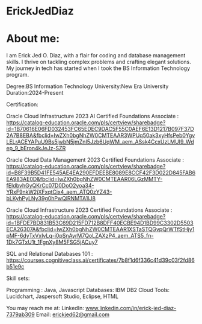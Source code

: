 # ErickJedDiaz
# About me:

I am Erick Jed O. Diaz, with a flair for coding and database management skills. I thrive on tackling complex problems and crafting elegant solutions. My journey in tech has started when I took the BS Information Technology program.

Degree:BS Information Technology
University:New Era University
Duration:2024-Present

Certification:

Oracle Cloud Infrastructure 2023 AI Certified Foundations Associate : 
https://catalog-education.oracle.com/pls/certview/sharebadge?id=1B70616E06FD032453FC65EDEC9DAC5F55C0AEF6E13D1217B097F37D2A7B8EBA&fbclid=IwZXh0bgNhZW0CMTEAAR3WPUq50ak3xyHfsPeb0YgvLELrACEYAPuU9Bs5jwbN5jmZnI5Jzb6UqWM_aem_ASsk4CcxUzLMUI9_Wdep_9_bEron4kJeJz-SZR

Oracle Cloud Data Management 2023 Certified Foundations Associate :
https://catalog-education.oracle.com/pls/certview/sharebadge?id=B8F39B5D41FE545AE4EA290EFDEEBE8089E8CCF42F3D022D845FAB6EA983AE0D&fbclid=IwZXh0bgNhZW0CMTEAAR06LGzMMTY-fEIdbvhGyQKrCc07D0DoO2yoa34-YRxF9nkW2jXFxqtCix4_aem_ATQ0zYZ43-bLKyhPyLNy39g0hPwQlRNMTA1lJ8

Oracle Cloud Infrastructure 2023 Certified Foundations Associate : 
https://catalog-education.oracle.com/pls/certview/sharebadge?id=1BFDE7BD831B53C69D215FD712B8DFF40ECBE94D1BD99C3302D5503ECA26307A&fbclid=IwZXh0bgNhZW0CMTEAAR1XSTaSTQGvpQrWTfStHjy1pMF-6dyTxVxIvLq-i0pSnAyrM7QoLZAXzP4_aem_ATS5_fn-1Dk7GTxU1t_1FgnXy8M5FSG5jACuy7

SQL and Relational Databases 101 : https://courses.cognitiveclass.ai/certificates/7b8f1d6f336c41d39c03f2fd86b51e9c

Skill sets:

Programming :  Java, Javascript
Databases: IBM DB2 Cloud
Tools:  Lucidchart, Jaspersoft Studio, Eclipse, HTML

You may reach me at:
LinkedIn: www.linkedin.com/in/erick-jed-diaz-7379ab309
Email: erickjed62@gmail.com
